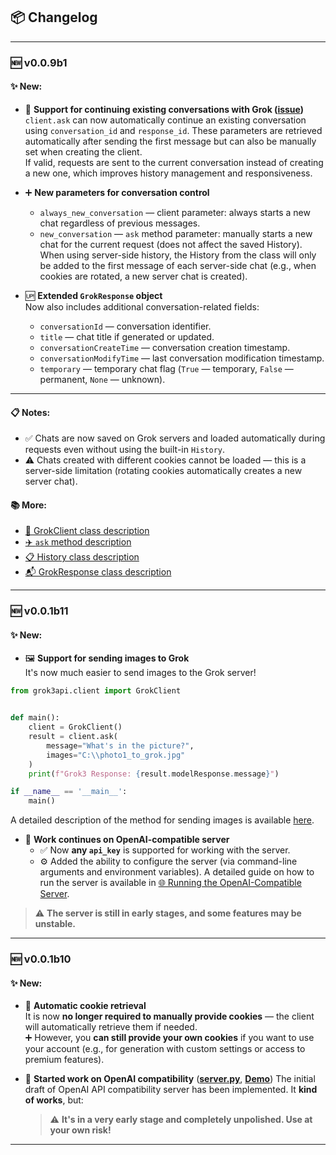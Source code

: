 ## 📦 Changelog



---

### 🆕 v0.0.9b1

#### ✨ New:
- 💬 **Support for continuing existing conversations with Grok ([issue](https://github.com/boykopovar/Grok3API/issues/4))**  
  `client.ask` can now automatically continue an existing conversation using `conversation_id` and `response_id`. These parameters are retrieved automatically after sending the first message but can also be manually set when creating the client.  
  If valid, requests are sent to the current conversation instead of creating a new one, which improves history management and responsiveness.

- ➕ **New parameters for conversation control**  
  - `always_new_conversation` — client parameter: always starts a new chat regardless of previous messages.
  - `new_conversation` — `ask` method parameter: manually starts a new chat for the current request (does not affect the saved History).  
    When using server-side history, the History from the class will only be added to the first message of each server-side chat (e.g., when cookies are rotated, a new server chat is created).

- 🆙 **Extended `GrokResponse` object**  
  Now also includes additional conversation-related fields:
  - `conversationId` — conversation identifier.
  - `title` — chat title if generated or updated.
  - `conversationCreateTime` — conversation creation timestamp.
  - `conversationModifyTime` — last conversation modification timestamp.
  - `temporary` — temporary chat flag (`True` — temporary, `False` — permanent, `None` — unknown).

---

#### 📋 Notes:
- ✅ Chats are now saved on Grok servers and loaded automatically during requests even without using the built-in `History`.
- ⚠️ Chats created with different cookies cannot be loaded — this is a server-side limitation (rotating cookies automatically creates a new server chat).

#### 📚 More:
- [💼️ GrokClient class description](ClientDoc.md)
- [✈️ `ask` method description](askDoc.md)
- [📋 History class description](HistoryDoc.md)
- [📬 GrokResponse class description](GrokResponse.md)

---


### 🆕 v0.0.1b11

#### ✨ New:
- 🖼️ **Support for sending images to Grok**  
  It's now much easier to send images to the Grok server!

```python
from grok3api.client import GrokClient


def main():
    client = GrokClient()
    result = client.ask(
        message="What's in the picture?",
        images="C:\\photo1_to_grok.jpg"
    )
    print(f"Grok3 Response: {result.modelResponse.message}")

if __name__ == '__main__':
    main()
```

A detailed description of the method for sending images is available [here](askDoc.md).

- 🤖 **Work continues on OpenAI-compatible server**  
  - ✅ Now **any `api_key`** is supported for working with the server.
  - ⚙️ Added the ability to configure the server (via command-line arguments and environment variables). A detailed guide on how to run the server is available in [🌐 Running the OpenAI-Compatible Server](OpenAI_Server.md).

> ⚠️ **The server is still in early stages, and some features may be unstable.**

---


### 🆕 v0.0.1b10

#### ✨ New:
- 🔐 **Automatic cookie retrieval**  
  It is now **no longer required to manually provide cookies** — the client will automatically retrieve them if needed.  
  ➕ However, you **can still provide your own cookies** if you want to use your account (e.g., for generation with custom settings or access to premium features).

- 🤖 **Started work on OpenAI compatibility** ([**server.py**](../../grok3api/server.py), [**Demo**](../../tests/openai_test.py))
  The initial draft of OpenAI API compatibility server has been implemented. It **kind of works**, but:  
  > ⚠️ **It's in a very early stage and completely unpolished. Use at your own risk!**

---


